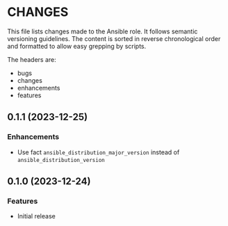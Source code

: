 # CHANGES

This file lists changes made to the Ansible role. It follows semantic versioning
guidelines. The content is sorted in reverse chronological order and formatted
to allow easy grepping by scripts.

The headers are:
- bugs
- changes
- enhancements
- features

## 0.1.1 (2023-12-25)

### Enhancements

- Use fact `ansible_distribution_major_version` instead of `ansible_distribution_version`

## 0.1.0 (2023-12-24)

### Features

- Initial release
